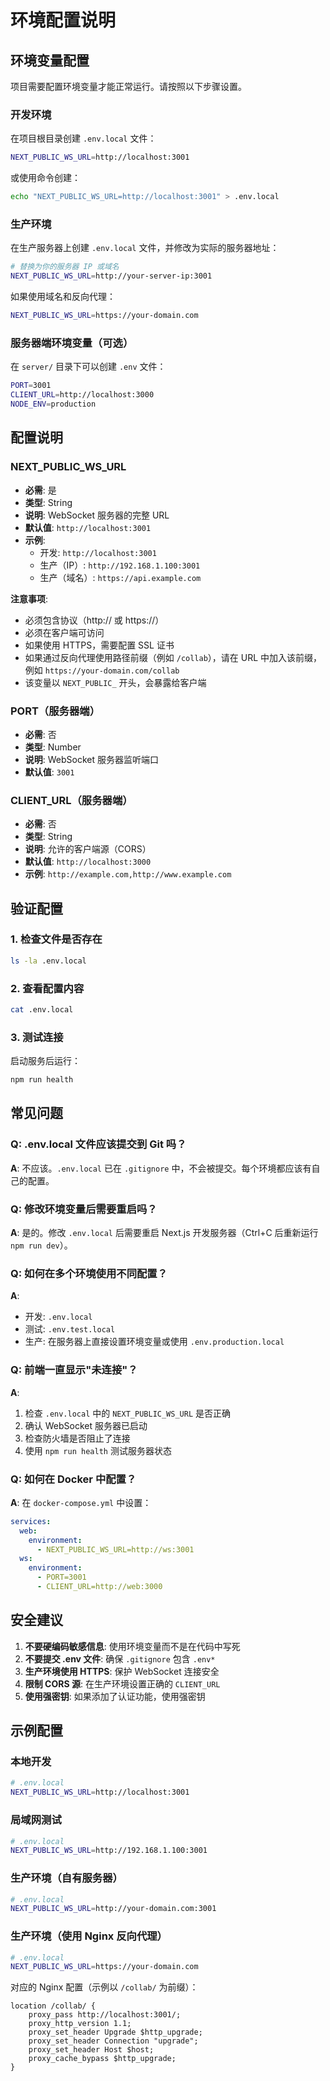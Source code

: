 # 环境配置说明

## 环境变量配置

项目需要配置环境变量才能正常运行。请按照以下步骤设置。

### 开发环境

在项目根目录创建 `.env.local` 文件：

```bash
NEXT_PUBLIC_WS_URL=http://localhost:3001
```

或使用命令创建：

```bash
echo "NEXT_PUBLIC_WS_URL=http://localhost:3001" > .env.local
```

### 生产环境

在生产服务器上创建 `.env.local` 文件，并修改为实际的服务器地址：

```bash
# 替换为你的服务器 IP 或域名
NEXT_PUBLIC_WS_URL=http://your-server-ip:3001
```

如果使用域名和反向代理：

```bash
NEXT_PUBLIC_WS_URL=https://your-domain.com
```

### 服务器端环境变量（可选）

在 `server/` 目录下可以创建 `.env` 文件：

```bash
PORT=3001
CLIENT_URL=http://localhost:3000
NODE_ENV=production
```

## 配置说明

### NEXT_PUBLIC_WS_URL

- **必需**: 是
- **类型**: String
- **说明**: WebSocket 服务器的完整 URL
- **默认值**: `http://localhost:3001`
- **示例**:
  - 开发: `http://localhost:3001`
  - 生产（IP）: `http://192.168.1.100:3001`
  - 生产（域名）: `https://api.example.com`

**注意事项**:
- 必须包含协议（http:// 或 https://）
- 必须在客户端可访问
- 如果使用 HTTPS，需要配置 SSL 证书
- 如果通过反向代理使用路径前缀（例如 `/collab`），请在 URL 中加入该前缀，例如 `https://your-domain.com/collab`
- 该变量以 `NEXT_PUBLIC_` 开头，会暴露给客户端

### PORT（服务器端）

- **必需**: 否
- **类型**: Number
- **说明**: WebSocket 服务器监听端口
- **默认值**: `3001`

### CLIENT_URL（服务器端）

- **必需**: 否
- **类型**: String
- **说明**: 允许的客户端源（CORS）
- **默认值**: `http://localhost:3000`
- **示例**: `http://example.com,http://www.example.com`

## 验证配置

### 1. 检查文件是否存在

```bash
ls -la .env.local
```

### 2. 查看配置内容

```bash
cat .env.local
```

### 3. 测试连接

启动服务后运行：

```bash
npm run health
```

## 常见问题

### Q: .env.local 文件应该提交到 Git 吗？

**A**: 不应该。`.env.local` 已在 `.gitignore` 中，不会被提交。每个环境都应该有自己的配置。

### Q: 修改环境变量后需要重启吗？

**A**: 是的。修改 `.env.local` 后需要重启 Next.js 开发服务器（Ctrl+C 后重新运行 `npm run dev`）。

### Q: 如何在多个环境使用不同配置？

**A**: 
- 开发: `.env.local`
- 测试: `.env.test.local`
- 生产: 在服务器上直接设置环境变量或使用 `.env.production.local`

### Q: 前端一直显示"未连接"？

**A**: 
1. 检查 `.env.local` 中的 `NEXT_PUBLIC_WS_URL` 是否正确
2. 确认 WebSocket 服务器已启动
3. 检查防火墙是否阻止了连接
4. 使用 `npm run health` 测试服务器状态

### Q: 如何在 Docker 中配置？

**A**: 
在 `docker-compose.yml` 中设置：

```yaml
services:
  web:
    environment:
      - NEXT_PUBLIC_WS_URL=http://ws:3001
  ws:
    environment:
      - PORT=3001
      - CLIENT_URL=http://web:3000
```

## 安全建议

1. **不要硬编码敏感信息**: 使用环境变量而不是在代码中写死
2. **不要提交 .env 文件**: 确保 `.gitignore` 包含 `.env*`
3. **生产环境使用 HTTPS**: 保护 WebSocket 连接安全
4. **限制 CORS 源**: 在生产环境设置正确的 `CLIENT_URL`
5. **使用强密钥**: 如果添加了认证功能，使用强密钥

## 示例配置

### 本地开发

```bash
# .env.local
NEXT_PUBLIC_WS_URL=http://localhost:3001
```

### 局域网测试

```bash
# .env.local
NEXT_PUBLIC_WS_URL=http://192.168.1.100:3001
```

### 生产环境（自有服务器）

```bash
# .env.local
NEXT_PUBLIC_WS_URL=http://your-domain.com:3001
```

### 生产环境（使用 Nginx 反向代理）

```bash
# .env.local
NEXT_PUBLIC_WS_URL=https://your-domain.com
```

对应的 Nginx 配置（示例以 `/collab/` 为前缀）：

```nginx
location /collab/ {
    proxy_pass http://localhost:3001/;
    proxy_http_version 1.1;
    proxy_set_header Upgrade $http_upgrade;
    proxy_set_header Connection "upgrade";
    proxy_set_header Host $host;
    proxy_cache_bypass $http_upgrade;
}
```
